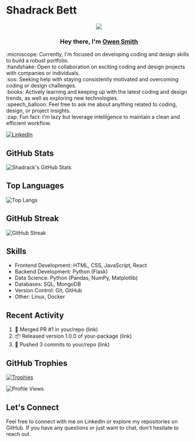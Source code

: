 <!-- Your Name -->
# Shadrack Bett
<p align="center">
  <img src="https://readme-typing-svg.demolab.com/?lines=Passionate%20Coder%20for%20Over%201%20Year%20;%20Improving%20Code%20Functionality;%20Embracing%20Unpredictability!&font=Fira%20Code&center=true&width=700&height=45&color=800080&vCenter=true&pause=1000&size=25" />
</p>
<h3 align="center">Hey there, I'm <a href="https://github.com/mwangiowen">Owen Smith</a></h3>
:microscope: Currently, I'm focused on developing coding and design skills to build a robust portfolio.<br>
:handshake: Open to collaboration on exciting coding and design projects with companies or individuals.<br>
:sos: Seeking help with staying consistently motivated and overcoming coding or design challenges.<br>
:books: Actively learning and keeping up with the latest coding and design trends, as well as exploring new technologies.<br>
:speech_balloon: Feel free to ask me about anything related to coding, design, or project insights.<br>
:zap: Fun fact: I'm lazy but leverage intelligence to maintain a clean and efficient workflow.

<!-- LinkedIn Badge -->
[![LinkedIn](https://img.shields.io/badge/LinkedIn-Connect-blue?style=for-the-badge&logo=linkedin&labelColor=blue)](https://www.linkedin.com/in/shadrack-kipkorir-a8072728b/)

<!-- GitHub Stats -->
## GitHub Stats
![Shadrack's GitHub Stats](https://github-readme-stats.vercel.app/api?username=shaddybett&show_icons=true&count_private=true&theme=dark)

<!-- Top Languages -->
## Top Languages
![Top Langs](https://github-readme-stats.vercel.app/api/top-langs/?username=shaddybett&layout=compact&theme=dark)

<!-- GitHub Streak -->
## GitHub Streak
![GitHub Streak](https://github-readme-streak-stats.herokuapp.com/?user=shaddybett&theme=dark)

<!-- Skills -->
## Skills
- Frontend Development: HTML, CSS, JavaScript, React
- Backend Development: Python (Flask)
- Data Science: Python (Pandas, NumPy, Matplotlib)
- Databases: SQL, MongoDB
- Version Control: Git, GitHub
- Other: Linux, Docker

<!-- Recent Activity -->
## Recent Activity
<!--START_SECTION:activity-->
1. 🎉 Merged PR #1 in your/repo (link)
2. 📦 Released version 1.0.0 of your-package (link)
3. 🚀 Pushed 3 commits to your/repo (link)
<!--END_SECTION:activity-->

<!-- GitHub Trophies -->
## GitHub Trophies
[![Trophies](https://github-profile-trophy.vercel.app/?username=shaddybett&theme=nord&column=7)](https://github.com/ryo-ma/github-profile-trophy)

<!-- Profile Views Counter -->
![Profile Views](https://komarev.com/ghpvc/?username=shaddybett)

<!-- Footer -->
## Let's Connect
Feel free to connect with me on LinkedIn or explore my repositories on GitHub. If you have any questions or just want to chat, don't hesitate to reach out.

